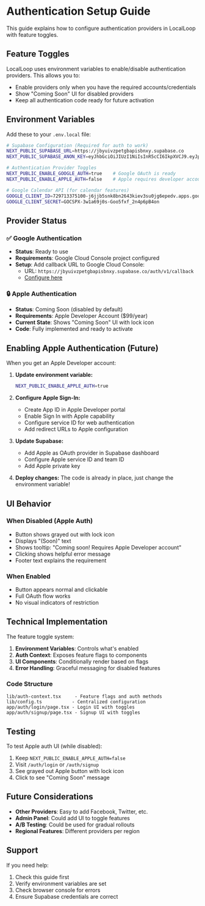 # Authentication Setup Guide

This guide explains how to configure authentication providers in LocalLoop with feature toggles.

## Feature Toggles

LocalLoop uses environment variables to enable/disable authentication providers. This allows you to:
- Enable providers only when you have the required accounts/credentials
- Show "Coming Soon" UI for disabled providers
- Keep all authentication code ready for future activation

## Environment Variables

Add these to your `.env.local` file:

```bash
# Supabase Configuration (Required for auth to work)
NEXT_PUBLIC_SUPABASE_URL=https://jbyuivzpetgbapisbnxy.supabase.co
NEXT_PUBLIC_SUPABASE_ANON_KEY=eyJhbGciOiJIUzI1NiIsInR5cCI6IkpXVCJ9.eyJpc3MiOiJzdXBhYmFzZSIsInJlZiI6ImpieXVpdnpwZXRnYmFwaXNibnhyIiwicm9sZSI6ImFub24iLCJpYXQiOjE3MzY2MDY0NDIsImV4cCI6MjA1MjE4MjQ0Mn0.sGIzPdNPKG0bE7HHJZWz0tHkPOGRX7R_9eqpjWDqhOg

# Authentication Provider Toggles
NEXT_PUBLIC_ENABLE_GOOGLE_AUTH=true    # Google OAuth is ready
NEXT_PUBLIC_ENABLE_APPLE_AUTH=false    # Apple requires developer account

# Google Calendar API (for calendar features)
GOOGLE_CLIENT_ID=729713375100-j6jjb5snk8bn2643kiev3su0jg6epedv.apps.googleusercontent.com
GOOGLE_CLIENT_SECRET=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
```

## Provider Status

### ✅ Google Authentication
- **Status**: Ready to use
- **Requirements**: Google Cloud Console project configured
- **Setup**: Add callback URL to Google Cloud Console:
  - URL: `https://jbyuivzpetgbapisbnxy.supabase.co/auth/v1/callback`
  - [Configure here](https://console.cloud.google.com/apis/credentials?project=localloop-calendar-integration)

### 🔒 Apple Authentication
- **Status**: Coming Soon (disabled by default)
- **Requirements**: Apple Developer Account ($99/year)
- **Current State**: Shows "Coming Soon" UI with lock icon
- **Code**: Fully implemented and ready to activate

## Enabling Apple Authentication (Future)

When you get an Apple Developer account:

1. **Update environment variable:**
   ```bash
   NEXT_PUBLIC_ENABLE_APPLE_AUTH=true
   ```

2. **Configure Apple Sign-In:**
   - Create App ID in Apple Developer portal
   - Enable Sign In with Apple capability
   - Configure service ID for web authentication
   - Add redirect URLs to Apple configuration

3. **Update Supabase:**
   - Add Apple as OAuth provider in Supabase dashboard
   - Configure Apple service ID and team ID
   - Add Apple private key

4. **Deploy changes:**
   The code is already in place, just change the environment variable!

## UI Behavior

### When Disabled (Apple Auth)
- Button shows grayed out with lock icon
- Displays "(Soon)" text
- Shows tooltip: "Coming soon! Requires Apple Developer account"
- Clicking shows helpful error message
- Footer text explains the requirement

### When Enabled
- Button appears normal and clickable
- Full OAuth flow works
- No visual indicators of restriction

## Technical Implementation

The feature toggle system:

1. **Environment Variables**: Controls what's enabled
2. **Auth Context**: Exposes feature flags to components
3. **UI Components**: Conditionally render based on flags
4. **Error Handling**: Graceful messaging for disabled features

### Code Structure
```
lib/auth-context.tsx     - Feature flags and auth methods
lib/config.ts           - Centralized configuration
app/auth/login/page.tsx - Login UI with toggles
app/auth/signup/page.tsx - Signup UI with toggles
```

## Testing

To test Apple auth UI (while disabled):
1. Keep `NEXT_PUBLIC_ENABLE_APPLE_AUTH=false`
2. Visit `/auth/login` or `/auth/signup`
3. See grayed out Apple button with lock icon
4. Click to see "Coming Soon" message

## Future Considerations

- **Other Providers**: Easy to add Facebook, Twitter, etc.
- **Admin Panel**: Could add UI to toggle features
- **A/B Testing**: Could be used for gradual rollouts
- **Regional Features**: Different providers per region

## Support

If you need help:
1. Check this guide first
2. Verify environment variables are set
3. Check browser console for errors
4. Ensure Supabase credentials are correct 
